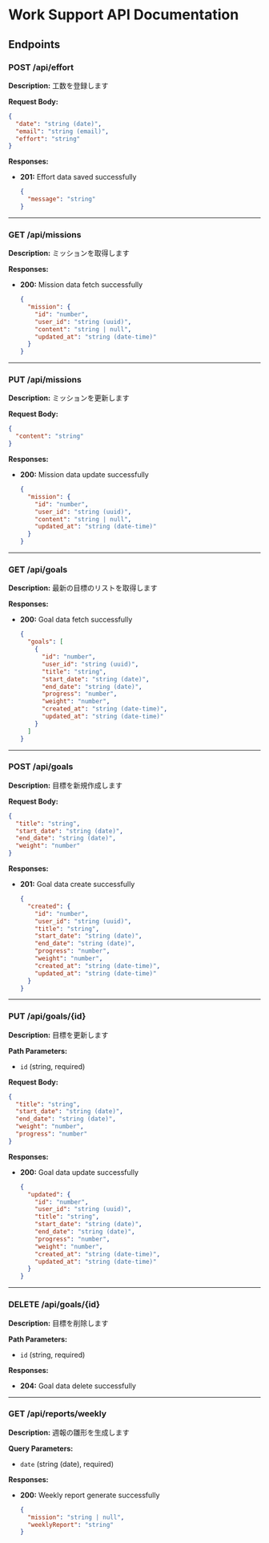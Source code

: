 # Work Support API Documentation

## Endpoints

### POST /api/effort

**Description:** 工数を登録します

**Request Body:**

```json
{
  "date": "string (date)",
  "email": "string (email)",
  "effort": "string"
}
```

**Responses:**

- **201:** Effort data saved successfully

  ```json
  {
    "message": "string"
  }
  ```

---

### GET /api/missions

**Description:** ミッションを取得します

**Responses:**

- **200:** Mission data fetch successfully

  ```json
  {
    "mission": {
      "id": "number",
      "user_id": "string (uuid)",
      "content": "string | null",
      "updated_at": "string (date-time)"
    }
  }
  ```

---

### PUT /api/missions

**Description:** ミッションを更新します

**Request Body:**

```json
{
  "content": "string"
}
```

**Responses:**

- **200:** Mission data update successfully

  ```json
  {
    "mission": {
      "id": "number",
      "user_id": "string (uuid)",
      "content": "string | null",
      "updated_at": "string (date-time)"
    }
  }
  ```

---

### GET /api/goals

**Description:** 最新の目標のリストを取得します

**Responses:**

- **200:** Goal data fetch successfully

  ```json
  {
    "goals": [
      {
        "id": "number",
        "user_id": "string (uuid)",
        "title": "string",
        "start_date": "string (date)",
        "end_date": "string (date)",
        "progress": "number",
        "weight": "number",
        "created_at": "string (date-time)",
        "updated_at": "string (date-time)"
      }
    ]
  }
  ```

---

### POST /api/goals

**Description:** 目標を新規作成します

**Request Body:**

```json
{
  "title": "string",
  "start_date": "string (date)",
  "end_date": "string (date)",
  "weight": "number"
}
```

**Responses:**

- **201:** Goal data create successfully

  ```json
  {
    "created": {
      "id": "number",
      "user_id": "string (uuid)",
      "title": "string",
      "start_date": "string (date)",
      "end_date": "string (date)",
      "progress": "number",
      "weight": "number",
      "created_at": "string (date-time)",
      "updated_at": "string (date-time)"
    }
  }
  ```

---

### PUT /api/goals/{id}

**Description:** 目標を更新します

**Path Parameters:**

- `id` (string, required)

**Request Body:**

```json
{
  "title": "string",
  "start_date": "string (date)",
  "end_date": "string (date)",
  "weight": "number",
  "progress": "number"
}
```

**Responses:**

- **200:** Goal data update successfully

  ```json
  {
    "updated": {
      "id": "number",
      "user_id": "string (uuid)",
      "title": "string",
      "start_date": "string (date)",
      "end_date": "string (date)",
      "progress": "number",
      "weight": "number",
      "created_at": "string (date-time)",
      "updated_at": "string (date-time)"
    }
  }
  ```

---

### DELETE /api/goals/{id}

**Description:** 目標を削除します

**Path Parameters:**

- `id` (string, required)

**Responses:**

- **204:** Goal data delete successfully

---

### GET /api/reports/weekly

**Description:** 週報の雛形を生成します

**Query Parameters:**

- `date` (string (date), required)

**Responses:**

- **200:** Weekly report generate successfully

  ```json
  {
    "mission": "string | null",
    "weeklyReport": "string"
  }
  ```
